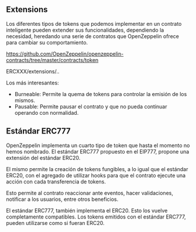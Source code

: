 ## Extensions
Los diferentes tipos de tokens que podemos implementar en un contrato inteligente pueden extender sus funcionalidades, dependiendo la necesidad, heredando una serie de contratos que OpenZeppelin ofrece para cambiar su comportamiento.

https://github.com/OpenZeppelin/openzeppelin-contracts/tree/master/contracts/token

ERCXXX/extensions/..

Los más interesantes:
- Burneable: Permite la quema de tokens para controlar la emisión de los mismos.
- Pausable: Permite pausar el contrato y que no pueda continuar operando con normalidad.

## Estándar ERC777
OpenZeppelin implementa un cuarto tipo de token que hasta el momento no hemos nombrado. El estándar ERC777 propuesto en el EIP777, propone una extensión del estándar ERC20.

El mismo permite la creación de tokens fungibles, a lo igual que el estándar ERC20, con el agregado de utilizar hooks para que el contrato ejecute una acción con cada transferencia de tokens.

Esto permite al contrato reaccionar ante eventos, hacer validaciones, notificar a los usuarios, entre otros beneficios.

El estándar ERC777, también implementa el ERC20. Esto los vuelve completamente compatibles. Los tokens emitidos con el estándar ERC777, pueden utilizarse como si fueran ERC20.